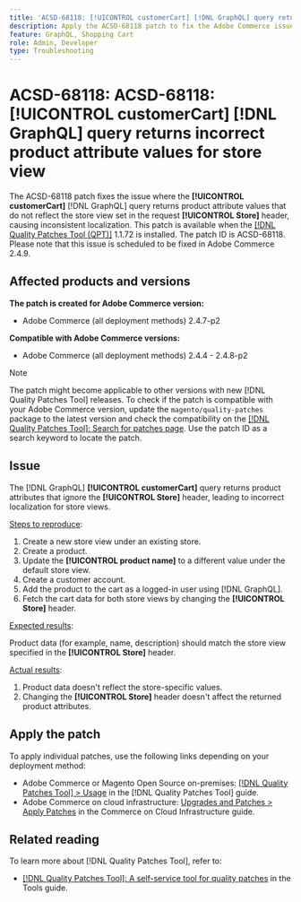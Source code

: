 ```yaml
---
title: 'ACSD-68118: [!UICONTROL customerCart] [!DNL GraphQL] query returns incorrect product attribute values for store view'
description: Apply the ACSD-68118 patch to fix the Adobe Commerce issue where the [!UICONTROL customerCart] [!DNL GraphQL] query returns product attribute values that don't reflect the store view set in the request [!UICONTROL Store] header, causing inconsistent localization.
feature: GraphQL, Shopping Cart
role: Admin, Developer
type: Troubleshooting
---
```


# ACSD-68118: ACSD-68118: [!UICONTROL customerCart] [!DNL GraphQL] query returns incorrect product attribute values for store view

The ACSD-68118 patch fixes the issue where the **[!UICONTROL customerCart]** [!DNL GraphQL] query returns product attribute values that do not reflect the store view set in the request **[!UICONTROL Store]** header, causing inconsistent localization. This patch is available when the [[!DNL Quality Patches Tool (QPT)]](/help/tools/quality-patches-tool/quality-patches-tool-to-self-serve-quality-patches.md) 1.1.72 is installed. The patch ID is ACSD-68118. Please note that this issue is scheduled to be fixed in Adobe Commerce 2.4.9.

## Affected products and versions

**The patch is created for Adobe Commerce version:**

* Adobe Commerce (all deployment methods) 2.4.7-p2

**Compatible with Adobe Commerce versions:**

* Adobe Commerce (all deployment methods) 2.4.4 - 2.4.8-p2

>[!NOTE]
>
>The patch might become applicable to other versions with new [!DNL Quality Patches Tool] releases. To check if the patch is compatible with your Adobe Commerce version, update the `magento/quality-patches` package to the latest version and check the compatibility on the [[!DNL Quality Patches Tool]: Search for patches page](https://experienceleague.adobe.com/tools/commerce-quality-patches/index.html). Use the patch ID as a search keyword to locate the patch.

## Issue

The [!DNL GraphQL] **[!UICONTROL customerCart]** query returns product attributes that ignore the **[!UICONTROL Store]** header, leading to incorrect localization for store views.

<u>Steps to reproduce</u>:

1. Create a new store view under an existing store.
1. Create a product.
1. Update the **[!UICONTROL product name]** to a different value under the default store view.
1. Create a customer account.
1. Add the product to the cart as a logged-in user using [!DNL GraphQL].
1. Fetch the cart data for both store views by changing the **[!UICONTROL Store]** header.

<u>Expected results</u>:

Product data (for example, name, description) should match the store view specified in the **[!UICONTROL Store]** header.

<u>Actual results</u>:

1. Product data doesn't reflect the store-specific values.
1. Changing the **[!UICONTROL Store]** header doesn't affect the returned product attributes.

## Apply the patch

To apply individual patches, use the following links depending on your deployment method:

* Adobe Commerce or Magento Open Source on-premises: [[!DNL Quality Patches Tool] > Usage](/help/tools/quality-patches-tool/usage.md) in the [!DNL Quality Patches Tool] guide.
* Adobe Commerce on cloud infrastructure: [Upgrades and Patches > Apply Patches](https://experienceleague.adobe.com/docs/commerce-cloud-service/user-guide/develop/upgrade/apply-patches.html) in the Commerce on Cloud Infrastructure guide.

## Related reading

To learn more about [!DNL Quality Patches Tool], refer to:

* [[!DNL Quality Patches Tool]: A self-service tool for quality patches](/help/tools/quality-patches-tool/quality-patches-tool-to-self-serve-quality-patches.md) in the Tools guide.
